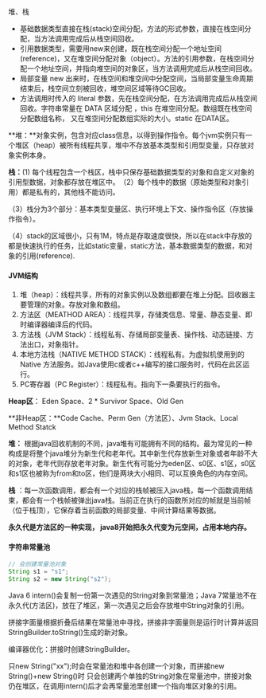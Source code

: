 堆、栈

- 基础数据类型直接在栈(stack)空间分配，方法的形式参数，直接在栈空间分配，当方法调用完成后从栈空间回收。
- 引用数据类型，需要用new来创建，既在栈空间分配一个地址空间(reference)，又在堆空间分配对象（object）。方法的引用参数，在栈空间分配一个地址空间，并指向堆空间的对象区，当方法调用完成后从栈空间回收。
- 局部变量 new 出来时，在栈空间和堆空间中分配空间，当局部变量生命周期结束后，栈空间立刻被回收，堆空间区域等待GC回收。
- 方法调用时传入的 literal 参数，先在栈空间分配，在方法调用完成后从栈空间回收。字符串常量在 DATA 区域分配 ，this 在堆空间分配。数组既在栈空间分配数组名称， 又在堆空间分配数组实际的大小。static 在DATA区。

**堆：**对象实例，包含对应class信息，以得到操作指令。每个jvm实例只有一个堆区（heap）被所有线程共享，堆中不存放基本类型和引用型变量，只存放对象实例本身。

**栈：**(1) 每个线程包含一个栈区，栈中只保存基础数据类型的对象和自定义对象的引用型数据，对象都存放在堆区中。 
​     （2）每个栈中的数据（原始类型和对象引用）都是私有的，其他栈不能访问。 

​     （3）栈分为3个部分：基本类型变量区、执行环境上下文、操作指令区（存放操作指令）。

​     （4）stack的区域很小，只有1M，特点是存取速度很快，所以在stack中存放的都是快速执行的任务，比如static变量，static方法，基本数据类型的数据，和对象的引用(reference).



#### JVM结构

1. 堆（heap）：线程共享，所有的对象实例以及数组都要在堆上分配。回收器主要管理的对象。存放对象和数组。
2. 方法区（MEATHOD AREA）：线程共享，存储类信息、常量、静态变量、即时编译器编译后的代码。
3. 方法栈（JVM Stack）：线程私有、存储局部变量表、操作栈、动态链接、方法出口，对象指针。
4. 本地方法栈（NATIVE METHOD STACK）：线程私有。为虚拟机使用到的Native 方法服务。如Java使用c或者c++编写的接口服务时，代码在此区运行。
5. PC寄存器（PC Register）：线程私有。指向下一条要执行的指令。

**Heap区**： Eden Space、2 * Survivor Space、Old Gen

**非Heap区：**Code Cache、Perm Gen（方法区）、Jvm Stack、Local Method Statck

**堆：** 根据java回收机制的不同，java堆有可能拥有不同的结构。最为常见的一种构成是将整个java堆分为新生代和老年代。其中新生代存放新生对象或者年龄不大的对象，老年代则存放老年对象。新生代有可能分为eden区、s0区、s1区，s0区和s1区也被称为from和to区，他们是两块大小相同、可以互换角色的内存空间。

**栈** ：每一次函数调用，都会有一个对应的栈帧被压入java栈，每一个函数调用结束，都会有一个栈帧被弹出java栈。当前正在执行的函数所对应的帧就是当前帧（位于栈顶），它保存着当前函数的局部变量、中间计算结果等数据。

**永久代是方法区的一种实现， java8开始把永久代变为元空间，占用本地内存。**

#### 字符串常量池

```java
// 会创建常量池对象
String s1 = "s1";
String s2 = new String("s2");
```



Java 6 intern()会复制一份第一次遇见的String对象到常量池；Java 7常量池不在永久代(方法区)，放在了堆区，第一次遇见之后会存放堆中String对象的引用。

拼接字面量根据折叠后结果在常量池中寻找，拼接非字面量则是运行时计算并返回StringBuilder.toString()生成的新对象。

编译器优化：拼接时创建StringBuilder。

只new String("xx");时会在常量池和堆中各创建一个对象，而拼接new String()+new String()时 只会创建两个单独的String对象在常量池中，拼接对象仍在堆区，在调用intern()后才会再常量池里创建一个指向堆区对象的引用。

